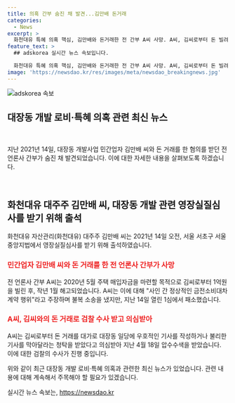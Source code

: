 ```yaml
---
title: 의혹 간부 숨진 채 발견...김만배 돈거래
categories:
  - News
excerpt: >
  화천대유 특혜 의혹 핵심, 김만배와 돈거래한 전 간부 A씨 사망. A씨, 김씨로부터 돈 빌려 기사 작성 옹호 의혹. 검찰 수사 중. A씨는 돈거래 부인하며 소송 진행, 패소 후 검찰 수사 받아. 1심에서 패소한 이후 압수수색. 관련된 사건으로 인한 우울감 등 고민을 겪는 사람은 109 상담전화로 상담 가능.
feature_text: >
  ## adskorea 실시간 뉴스 속보입니다.

  화천대유 특혜 의혹 핵심, 김만배와 돈거래한 전 간부 A씨 사망. A씨, 김씨로부터 돈 빌려 기사 작성 옹호 의혹. 검찰 수사 중. A씨는 돈거래 부인하며 소송 진행, 패소 후 검찰 수사 받아. 1심에서 패소한 이후 압수수색. 관련된 사건으로 인한 우울감 등 고민을 겪는 사람은 109 상담전화로 상담 가능.
image: 'https://newsdao.kr/res/images/meta/newsdao_breakingnews.jpg'
---
```


<p><img src="https://newsdao.kr/res/images/meta/newsdao_breakingnews.jpg" alt="adskorea 속보" /></p>

<h2 data-ke-size="size26">대장동 개발 로비·특혜 의혹 관련 최신 뉴스</h2>

<p data-ke-size="size16">&nbsp;</p>

<p>지난 2021년 14일, 대장동 개발사업 민간업자 김만배 씨와 돈 거래를 한 혐의를 받던 전 언론사 간부가 숨진 채 발견되었습니다. 이에 대한 자세한 내용을 살펴보도록 하겠습니다.</p>

<p data-ke-size="size16">&nbsp;</p>

<h2>화천대유 대주주 김만배 씨, 대장동 개발 관련 영장실질심사를 받기 위해 출석</h2>

<p data-ke-size="size16">화천대유 자산관리(화천대유) 대주주 김만배 씨는 2021년 14일 오전, 서울 서초구 서울중앙지법에서 영장실질심사를 받기 위해 출석하였습니다.</p>

<h3><b><span style="color: #ee2323;">민간업자 김만배 씨와 돈 거래를 한 전 언론사 간부가 사망</span></b></h3>

<p data-ke-size="size16">전 언론사 간부 A씨는 2020년 5월 주택 매입자금을 마련할 목적으로 김씨로부터 1억원을 빌린 후, 작년 1월 해고되었습니다. A씨는 이에 대해 "사인 간 정상적인 금전소비대차 계약 행위"라고 주장하며 불복 소송을 냈지만, 지난 14일 열린 1심에서 패소했습니다.</p>

<h3><b><span style="color: #ee2323;">A씨, 김씨와의 돈 거래로 검찰 수사 받고 의심받아</span></b></h3>

<p data-ke-size="size16">A씨는 김씨로부터 돈 거래를 대가로 대장동 일당에 우호적인 기사를 작성하거나 불리한 기사를 막아달라는 청탁을 받았다고 의심받아 지난 4월 18일 압수수색을 받았습니다. 이에 대한 검찰의 수사가 진행 중입니다.</p>

<p>위와 같이 최근 대장동 개발 로비·특혜 의혹과 관련한 최신 뉴스가 있었습니다. 관련 내용에 대해 계속해서 주목해야 할 필요가 있겠습니다.</p>
실시간 뉴스 속보는, <a href="https://newsdao.kr" rel="dofollow">https://newsdao.kr</a>



